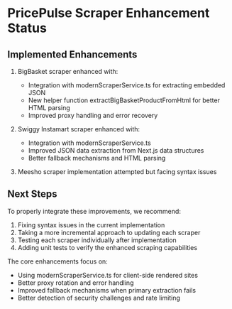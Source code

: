 # PricePulse Scraper Enhancement Status

## Implemented Enhancements

1. BigBasket scraper enhanced with:
   - Integration with modernScraperService.ts for extracting embedded JSON
   - New helper function extractBigBasketProductFromHtml for better HTML parsing
   - Improved proxy handling and error recovery

2. Swiggy Instamart scraper enhanced with:
   - Integration with modernScraperService.ts
   - Improved JSON data extraction from Next.js data structures
   - Better fallback mechanisms and HTML parsing

3. Meesho scraper implementation attempted but facing syntax issues

## Next Steps

To properly integrate these improvements, we recommend:

1. Fixing syntax issues in the current implementation
2. Taking a more incremental approach to updating each scraper
3. Testing each scraper individually after implementation
4. Adding unit tests to verify the enhanced scraping capabilities

The core enhancements focus on:
- Using modernScraperService.ts for client-side rendered sites
- Better proxy rotation and error handling
- Improved fallback mechanisms when primary extraction fails
- Better detection of security challenges and rate limiting
